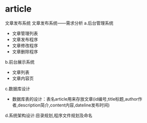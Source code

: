 # article
文章发布系统
文章发布系统——需求分析
a.后台管理系统

- 文章管理列表
- 文章发布程序
- 文章修改程序
- 文章删除程序

b.前台展示系统

- 文章列表
- 文章内容页

c.数据库设计

- 数据库表的设计：表名article用来存放文章(id编号,title标题,author作者,description简介,content内容,dateline发布时间)

d.系统架构设计:目录规划,程序文件规划及命名
